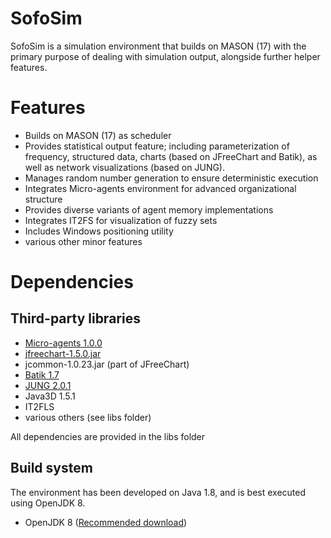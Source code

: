 # SofoSim
SofoSim is a simulation environment that builds on MASON (17) with the primary purpose of dealing with simulation output, alongside further helper features.

# Features

 * Builds on MASON (17) as scheduler
 * Provides statistical output feature; including parameterization of frequency, structured data, charts (based on JFreeChart and Batik), as well as network visualizations (based on JUNG).
 * Manages random number generation to ensure deterministic execution
 * Integrates Micro-agents environment for advanced organizational structure
 * Provides diverse variants of agent memory implementations
 * Integrates IT2FS for visualization of fuzzy sets
 * Includes Windows positioning utility
 * various other minor features
 
# Dependencies

## Third-party libraries


* [Micro-agents 1.0.0](https://github.com/micro-agents/micro-agents)
* [jfreechart-1.5.0.jar](https://github.com/jfree/jfreechart)
* jcommon-1.0.23.jar (part of JFreeChart)
* [Batik 1.7](https://xmlgraphics.apache.org/batik/)
* [JUNG 2.0.1](https://github.com/jrtom/jung)
* Java3D 1.5.1
* IT2FLS
* various others (see libs folder)

All dependencies are provided in the libs folder

## Build system

The environment has been developed on Java 1.8, and is best executed using OpenJDK 8.

* OpenJDK 8 ([Recommended download](https://adoptium.net/temurin/releases/?version=8))
